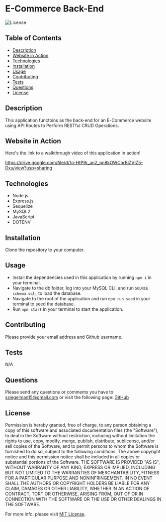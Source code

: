 # E-Commerce Back-End

![License](https://img.shields.io/badge/License-MIT-yellow.svg)

  ## Table of Contents
- [Description](#description)
- [Website in Action](#usage)
- [Technologies](#technologies)
- [Installation](#installation)
- [Usage](#usage)
- [Contributing](#contributing)
- [Tests](#tests)
- [Questions](#questions)
- [License](#license)

## Description

This application functoins as the back-end for an E-Commerce website using API Routes to Perform RESTful CRUD Operations.

## Website in Action

Here's the link to a walkthrough video of this application in action!

https://drive.google.com/file/d/1o-HtP9r_an2_pn8kOWChrBlZVIZ5-Dxu/view?usp=sharing

## Technologies
- Node.js
- Express.js
- Sequelize
- MySQL2
- JavaScript
- DOTENV
 
## Installation

Clone the repository to your computer.

## Usage

- Install the dependencies used in this application by running ```npm i``` in your terminal.
- Navigate to the db folder, log into your MySQL CLI, and run ```SOURCE schema.sql;``` to load the database.
- Navigate to the root of the application and run ```npm run seed``` in your terminal to seed the database.
- Run ```npm start``` in your terminal to start the application.


## Contributing

Please provide your email address and Github username.

## Tests

N/A

## Questions

Please send any questions or comments you have to ssiegelman15@gmail.com or visit the following page: [GitHub](https://github.com/ssiegelman15)

## License

Permission is hereby granted, free of charge, to any person obtaining a copy of this software and associated documentation files (the "Software"), to deal in the Software without restriction, including without limitation the rights to use, copy, modify, merge, publish, distribute, sublicense, and/or sell copies of the Software, and to permit persons to whom the Software is furnished to do so, subject to the following conditions: 
The above copyright notice and this permission notice shall be included in all copies or substantial portions of the Software. 
THE SOFTWARE IS PROVIDED "AS IS", WITHOUT WARRANTY OF ANY KIND, EXPRESS OR IMPLIED, INCLUDING BUT NOT LIMITED TO THE WARRANTIES OF MERCHANTABILITY, FITNESS FOR A PARTICULAR PURPOSE AND NONINFRINGEMENT. 
IN NO EVENT SHALL THE AUTHORS OR COPYRIGHT HOLDERS BE LIABLE FOR ANY CLAIM, DAMAGES OR OTHER LIABILITY, WHETHER IN AN ACTION OF CONTRACT, TORT OR OTHERWISE, ARISING FROM, OUT OF OR IN CONNECTION WITH THE SOFTWARE OR THE USE OR OTHER DEALINGS IN THE SOFTWARE. 


For more info, please visit [MIT License](https://choosealicense.com/licenses/mit/).
